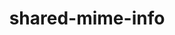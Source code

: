 ---
title: "shared-mime-info"
layout: cache
categories: [package, develop]
meta: {"versions": ["1.10"], "compilers": ["gcc@=11.4.0", "oneapi@=2024.2.0"], "oss": ["ubuntu22.04"], "platforms": ["linux"], "targets": ["x86_64_v3"], "stacks": ["e4s", "e4s-oneapi", "root"], "num_specs": 7, "num_specs_by_stack": {"root": 7, "e4s": 6, "e4s-oneapi": 1}}
spec_details: [{"hash": "dquqwjq55xcpk35msttqpqfrbhgu2oh5", "compiler": "gcc@=11.4.0", "versions": ["1.10"], "os": "ubuntu22.04", "platform": "linux", "target": "x86_64_v3", "variants": ["build_system=autotools"], "stacks": ["root", "e4s"], "size": "-", "tarball": "https://binaries.spack.io/develop/build_cache/linux-ubuntu22.04-x86_64_v3/gcc-11.4.0/shared-mime-info-1.10/linux-ubuntu22.04-x86_64_v3-gcc-11.4.0-shared-mime-info-1.10-dquqwjq55xcpk35msttqpqfrbhgu2oh5.spack"}, {"hash": "dbu43v4y4kxus2otvev3j73jrk4zsa3m", "compiler": "gcc@=11.4.0", "versions": ["1.10"], "os": "ubuntu22.04", "platform": "linux", "target": "x86_64_v3", "variants": ["build_system=autotools"], "stacks": ["root", "e4s"], "size": "-", "tarball": "https://binaries.spack.io/develop/build_cache/linux-ubuntu22.04-x86_64_v3/gcc-11.4.0/shared-mime-info-1.10/linux-ubuntu22.04-x86_64_v3-gcc-11.4.0-shared-mime-info-1.10-dbu43v4y4kxus2otvev3j73jrk4zsa3m.spack"}, {"hash": "id724xrbw265th447rr5bj3q5glmelmx", "compiler": "gcc@=11.4.0", "versions": ["1.10"], "os": "ubuntu22.04", "platform": "linux", "target": "x86_64_v3", "variants": ["build_system=autotools"], "stacks": ["root", "e4s"], "size": "-", "tarball": "https://binaries.spack.io/develop/build_cache/linux-ubuntu22.04-x86_64_v3/gcc-11.4.0/shared-mime-info-1.10/linux-ubuntu22.04-x86_64_v3-gcc-11.4.0-shared-mime-info-1.10-id724xrbw265th447rr5bj3q5glmelmx.spack"}, {"hash": "rwg5ckq4cfaf6ek4rczzfjfizvselos6", "compiler": "gcc@=11.4.0", "versions": ["1.10"], "os": "ubuntu22.04", "platform": "linux", "target": "x86_64_v3", "variants": ["build_system=autotools"], "stacks": ["root", "e4s"], "size": "-", "tarball": "https://binaries.spack.io/develop/build_cache/linux-ubuntu22.04-x86_64_v3/gcc-11.4.0/shared-mime-info-1.10/linux-ubuntu22.04-x86_64_v3-gcc-11.4.0-shared-mime-info-1.10-rwg5ckq4cfaf6ek4rczzfjfizvselos6.spack"}, {"hash": "mffvzw26gt4uybjkkdnmv2icrjfd2zpo", "compiler": "gcc@=11.4.0", "versions": ["1.10"], "os": "ubuntu22.04", "platform": "linux", "target": "x86_64_v3", "variants": ["build_system=autotools"], "stacks": ["root", "e4s"], "size": "-", "tarball": "https://binaries.spack.io/develop/build_cache/linux-ubuntu22.04-x86_64_v3/gcc-11.4.0/shared-mime-info-1.10/linux-ubuntu22.04-x86_64_v3-gcc-11.4.0-shared-mime-info-1.10-mffvzw26gt4uybjkkdnmv2icrjfd2zpo.spack"}, {"hash": "eonk4kd5xj3otxhhsst6vgovasuiqftf", "compiler": "gcc@=11.4.0", "versions": ["1.10"], "os": "ubuntu22.04", "platform": "linux", "target": "x86_64_v3", "variants": ["build_system=autotools"], "stacks": ["root", "e4s"], "size": "-", "tarball": "https://binaries.spack.io/develop/build_cache/linux-ubuntu22.04-x86_64_v3/gcc-11.4.0/shared-mime-info-1.10/linux-ubuntu22.04-x86_64_v3-gcc-11.4.0-shared-mime-info-1.10-eonk4kd5xj3otxhhsst6vgovasuiqftf.spack"}, {"hash": "k7sg4xsvhusvyotyrwa4ajomb53ut4zw", "compiler": "oneapi@=2024.2.0", "versions": ["1.10"], "os": "ubuntu22.04", "platform": "linux", "target": "x86_64_v3", "variants": ["build_system=autotools"], "stacks": ["root", "e4s-oneapi"], "size": "-", "tarball": "https://binaries.spack.io/develop/build_cache/linux-ubuntu22.04-x86_64_v3/oneapi-2024.2.0/shared-mime-info-1.10/linux-ubuntu22.04-x86_64_v3-oneapi-2024.2.0-shared-mime-info-1.10-k7sg4xsvhusvyotyrwa4ajomb53ut4zw.spack"}]
---
